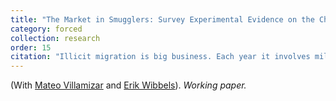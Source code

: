 ```yaml
---
title: "The Market in Smugglers: Survey Experimental Evidence on the Choice of Coyotes in Guatemala"
category: forced
collection: research
order: 15
citation: "Illicit migration is big business. Each year it involves millions of potential migrants, many of whom hire human smugglers to facilitate perilous journeys. Yet very little is known about this illicit market or how migrants choose who to hire. Faced with very high costs and uncertain prospects of making it to their target destination, migrants face a high-stakes, complex choice when identifying a smuggler to work with. In this paper, we provide descriptive evidence on how the market for coyotes (i.e. human smugglers in Latin America) works and survey experimental evidence on the key dimensions impacting the choice of which coyote to hire. Our forced choice experiment allows us to isolate the impact of referrals, reputation, reliability, safety, and price on this high-stakes choice. Our evidence draws on two original sources: a panel survey of deportees from the U.S. to Guatemala and a recent household survey (n=1,500). We find that referrals and a reputation for successful, safe journeys are key drivers when choosing a smuggler. We also find that respondents are unresponsive to price, which provides more solid micro-foundations for recent findings elsewhere that hardening borders raises the cost of migration but fails to reduce its incidence."
---
```


(With [Mateo Villamizar](https://mateovillamizarchaparro.github.io/) and [Erik Wibbels](https://web.sas.upenn.edu/ewibbels/)). *Working paper.*  